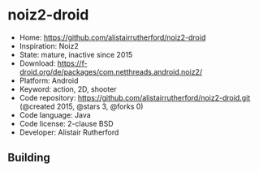 # noiz2-droid

- Home: https://github.com/alistairrutherford/noiz2-droid
- Inspiration: Noiz2
- State: mature, inactive since 2015
- Download: https://f-droid.org/de/packages/com.netthreads.android.noiz2/
- Platform: Android
- Keyword: action, 2D, shooter
- Code repository: https://github.com/alistairrutherford/noiz2-droid.git (@created 2015, @stars 3, @forks 0)
- Code language: Java
- Code license: 2-clause BSD
- Developer: Alistair Rutherford

## Building
